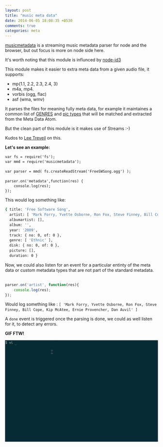 ```yaml
---
layout: post
title: "music meta data"
date: 2014-06-05 18:08:35 +0530
comments: true
categories: meta
---
```


[musicmetadata](https://github.com/leetreveil/musicmetadata) is a streaming music metadata parser for node and the browser, but out focus is more on node side here.

It's worth noting that this module is influnced by [node-id3](https://github.com/aadsm/node-id3)

This module makes it easier to extra meta data from a given audio file, it supports:

* mp{1.1, 2.2, 2.3, 2.4, 3}
* m4a, mp4.
* vorbis (ogg, flac)
* asf (wma, wmv)

It parses the files for meaning fully meta data, for example it maintaines a common list of [GENRES](https://github.com/leetreveil/musicmetadata/blob/master/lib/common.js#L212) and [pic types](https://github.com/leetreveil/musicmetadata/blob/master/lib/common.js#L188) that will be matched and extracted from the Meta Data Atom. 

But the clean part of this module is it makes use of Streams :-)

Kudos to [Lee Treveil](http://twitter.com/leetreveil) on this.

__Let's see an example:__

```
var fs = require('fs');
var mmd = require('musicmetadata');

var parser = mmd( fs.createReadStream('FreeSWSong.ogg') );

parser.on('metadata',function(res) {
    console.log(res);
});

```

This would log something like:

```sh
{ title: 'Free Software Song',
  artist: [ 'Mark Forry, Yvette Osborne, Ron Fox, Steve Finney, Bill Cope, Kip McAtee, Ernie Provencher, Dan Auvil' ],
  albumartist: [],
  album: '',
  year: '2009',
  track: { no: 0, of: 0 },
  genre: [ 'Ethnic' ],
  disk: { no: 0, of: 0 },
  picture: [],
  duration: 0 }
```

 Now, we could also listen for an event for a particular entinty of the meta data or custom metadata types that are not part of the standard metadata.

```js

parser.on('artist', function(res){
	console.log(res);
});

```

Would log something like : `[ 'Mark Forry, Yvette Osborne, Ron Fox, Steve Finney, Bill Cope, Kip McAtee, Ernie Provencher, Dan Auvil' ]`

A `done` event is triggered once the parsing is done, we could as well listen for it, to detect any errors.

__GIF FTW!__

![music-meta-data](/images/music-meta-data/mmd.gif)
